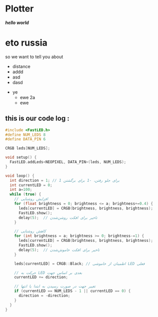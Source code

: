 # Plotter

***hello world***
# eto russia
 so we want to tell you about
 - distance
 - addd
 - asd
 - dasd

* ye
    * ewe 2a
    * ewe

## this is our code log :

``` c++
#include <FastLED.h>
#define NUM_LEDS 8
#define DATA_PIN 6

CRGB leds[NUM_LEDS];

void setup() {
  FastLED.addLeds<NEOPIXEL, DATA_PIN>(leds, NUM_LEDS);
}

void loop() {
  int direction = 1; // 1 برای جلو رفتن، -1 برای برگشتن
  int currentLED = 0;
  int a=100;
  while (true) {
    // افزایش روشنایی
    for (float brightness = 0; brightness <= a; brightness+=0.4) {
      leds[currentLED] = CRGB(brightness, brightness, brightness);
      FastLED.show();
      delay(5);  // تاخیر برای افکت روشن‌شدن
    }

    // کاهش روشنایی
    for (int brightness = a; brightness >= 0; brightness-=1) {
      leds[currentLED] = CRGB(brightness, brightness, brightness);
      FastLED.show();
      delay(5);  // تاخیر برای افکت خاموش‌شدن
    }

    leds[currentLED] = CRGB::Black; // اطمینان از خاموشی LED فعلی

    // حرکت به LED بعدی بر اساس جهت
    currentLED += direction;

    // تغییر جهت در صورت رسیدن به ابتدا یا انتها
    if (currentLED == NUM_LEDS - 1 || currentLED == 0) {
      direction = -direction;
    }
  }
}
```
































